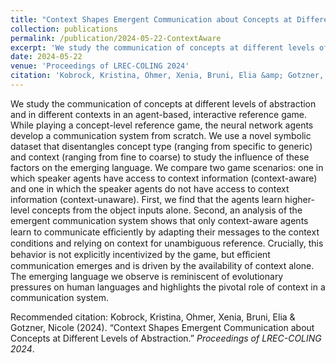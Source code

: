 ```yaml
---
title: "Context Shapes Emergent Communication about Concepts at Different Levels of Abstraction"
collection: publications
permalink: /publication/2024-05-22-ContextAware
excerpt: 'We study the communication of concepts at different levels of abstraction and in different contexts in an agent-based, interactive reference game. While playing a concept-level reference game, the neural network agents develop a communication system from scratch. We use a novel symbolic dataset that disentangles concept type (ranging from specific to generic) and context (ranging from fine to coarse) to study the influence of these factors on the emerging language. We compare two game scenarios: one in which speaker agents have access to context information (context-aware) and one in which the speaker agents do not have access to context information (context-unaware). First, we find that the agents learn higher-level concepts from the object inputs alone. Second, an analysis of the emergent communication system shows that only context-aware agents learn to communicate eﬀiciently by adapting their messages to the context conditions and relying on context for unambiguous reference. Crucially, this behavior is not explicitly incentivized by the game, but eﬀicient communication emerges and is driven by the availability of context alone. The emerging language we observe is reminiscent of evolutionary pressures on human languages and highlights the pivotal role of context in a communication system.'
date: 2024-05-22
venue: 'Proceedings of LREC-COLING 2024'
citation: 'Kobrock, Kristina, Ohmer, Xenia, Bruni, Elia &amp; Gotzner, Nicole (2024). “Context Shapes Emergent Communication about Concepts at Different Levels of Abstraction.” <i>Proceedings of LREC-COLING 2024</i>.'
---
```

We study the communication of concepts at different levels of abstraction and in different contexts in an agent-based, interactive reference game. While playing a concept-level reference game, the neural network agents develop a communication system from scratch. We use a novel symbolic dataset that disentangles concept type (ranging from specific to generic) and context (ranging from fine to coarse) to study the influence of these factors on the emerging language. We compare two game scenarios: one in which speaker agents have access to context information (context-aware) and one in which the speaker agents do not have access to context information (context-unaware). First, we find that the agents learn higher-level concepts from the object inputs alone. Second, an analysis of the emergent communication system shows that only context-aware agents learn to communicate eﬀiciently by adapting their messages to the context conditions and relying on context for unambiguous reference. Crucially, this behavior is not explicitly incentivized by the game, but eﬀicient communication emerges and is driven by the availability of context alone. The emerging language we observe is reminiscent of evolutionary pressures on human languages and highlights the pivotal role of context in a communication system.

Recommended citation: Kobrock, Kristina, Ohmer, Xenia, Bruni, Elia & Gotzner, Nicole (2024). “Context Shapes Emergent Communication about Concepts at Different Levels of Abstraction.” <i>Proceedings of LREC-COLING 2024</i>.